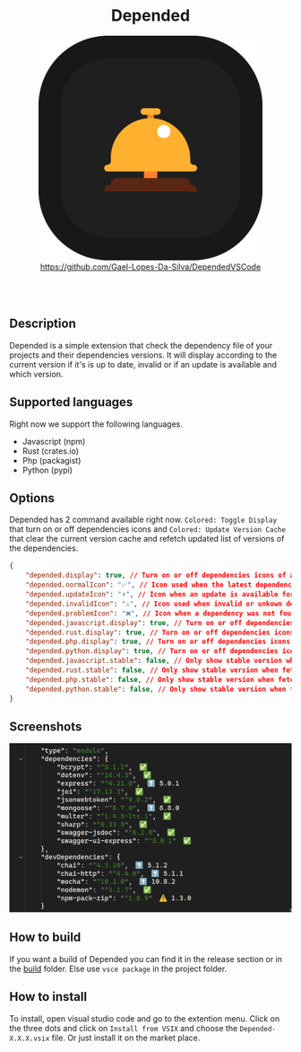 <div align="center">
	<h1>Depended</h1>
</div>

<div align="center">
	<img width="400px" src="./resources/logo.png" alt="">
</div>

<div align="center">
    <a href="https://github.com/Gael-Lopes-Da-Silva/DependedVSCode">https://github.com/Gael-Lopes-Da-Silva/DependedVSCode</a>
</div>

<br>

<div align="center">
	<img src="https://img.shields.io/visual-studio-marketplace/r/gael-lopes-da-silva.depended?style=for-the-badge&labelColor=000000" alt="">
	<img src="https://img.shields.io/visual-studio-marketplace/i/gael-lopes-da-silva.depended?style=for-the-badge&labelColor=000000" alt="">
	<img src="https://img.shields.io/visual-studio-marketplace/d/gael-lopes-da-silva.depended?style=for-the-badge&labelColor=000000" alt="">
</div>

<div align="center">
	<a href="./LICENSE.md">
		<img src="https://img.shields.io/badge/license-BSD%203--Clause-blue?style=for-the-badge&labelColor=000000" alt="">
	</a>
</div>


Description
------------------------------------------------------------------

Depended is a simple extension that check the dependency file of your projects and their dependencies versions. It will display according to the current version if it's is up to date, invalid or if an update is available and which version.


Supported languages
------------------------------------------------------------------

Right now we support the following languages.
- Javascript (npm)
- Rust (crates.io)
- Php (packagist)
- Python (pypi)


Options
------------------------------------------------------------------

Depended has 2 command available right now. `Colored: Toggle Display` that turn on or off dependencies icons and `Colored: Update Version Cache` that clear the current version cache and refetch updated list of versions of the dependencies.

~~~json
{
    "depended.display": true, // Turn on or off dependencies icons of all languages
    "depended.normalIcon": "✅", // Icon used when the latest dependency is used
    "depended.updateIcon": "⬆️", // Icon when an update is available for the dependency
    "depended.invalidIcon": "⚠️", // Icon used when invalid or unkown dependency version used
    "depended.problemIcon": "❌", // Icon when a dependency was not found
    "depended.javascript.display": true, // Turn on or off dependencies icons for javascript
    "depended.rust.display": true, // Turn on or off dependencies icons for rust
    "depended.php.display": true, // Turn on or off dependencies icons for php
    "depended.python.display": true, // Turn on or off dependencies icons for python
    "depended.javascript.stable": false, // Only show stable version when fetch latest version for javascript
    "depended.rust.stable": false, // Only show stable version when fetch latest version for rust
    "depended.php.stable": false, // Only show stable version when fetch latest version for php
    "depended.python.stable": false, // Only show stable version when fetch latest version for python
}
~~~


Screenshots
------------------------------------------------------------------

![](./screenshots/depended_1.png)


How to build
------------------------------------------------------------------

If you want a build of Depended you can find it in the release section or in the [build](./build/) folder. Else use `vsce package` in the project folder.


How to install
------------------------------------------------------------------

To install, open visual studio code and go to the extention menu. Click on the three dots and click on `Install from VSIX` and choose the `Depended-X.X.X.vsix` file. Or just install it on the market place.